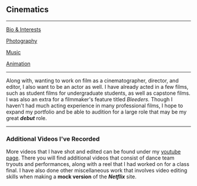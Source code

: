 ## Cinematics

---
[Bio & Interests](https://github.com/dretw25/AboutMe.git)

[Photography]()

[Music]()

[Animation]()

---
Along with, wanting to work on film as a cinematographer, director, and editor, I also want to be an actor as well. I have already acted in a few films, such as student films for undergraduate students, as well as capstone films. I was also an extra for a filmmaker's feature titled _Bleeders._ Though I haven't had much acting experience in many professional films, I hope to expand my portfolio and be able to audition for a large role that may be my great **_debut_** role.

---
### Additional Videos I've Recorded
More videos that I have shot and edited can be found under my [youtube page](https://www.youtube.com/channel/UCQz8a6amNQO-sT3-GziSKBQ). There you will find additional videos that consist of dance team tryouts and performances, along with a reel that I had worked on for a class final. I have also done other miscellaneous work that involves video editing skills when making a **mock version** of the **_Netflix_** site.
